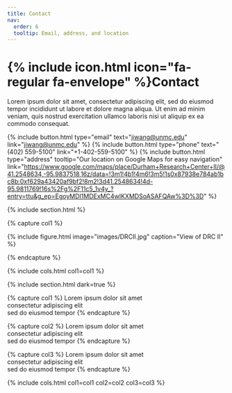 ```yaml
---
title: Contact
nav:
  order: 6
  tooltip: Email, address, and location
---
```


# {% include icon.html icon="fa-regular fa-envelope" %}Contact

Lorem ipsum dolor sit amet, consectetur adipiscing elit, sed do eiusmod tempor
incididunt ut labore et dolore magna aliqua. Ut enim ad minim veniam, quis
nostrud exercitation ullamco laboris nisi ut aliquip ex ea commodo consequat.

{%
  include button.html
  type="email"
  text="jiwang@unmc.edu"
  link="jiwang@unmc.edu"
%}
{%
  include button.html
  type="phone"
  text="(402) 559-5100"
  link="+1-402-559-5100"
%}
{%
  include button.html
  type="address"
  tooltip="Our location on Google Maps for easy navigation"
  link="https://www.google.com/maps/place/Durham+Research+Center+II/@41.2548634,-95.9837518,16z/data=!3m1!4b1!4m6!3m5!1s0x87938e784ab1bc8b:0xf629a43420af9bf2!8m2!3d41.2548634!4d-95.9811769!16s%2Fg%2F11c5_1v4y_?entry=ttu&g_ep=EgoyMDI1MDExMC4wIKXMDSoASAFQAw%3D%3D"
%}

{% include section.html %}

{% capture col1 %}

{%
  include figure.html
  image="images/DRCII.jpg"
  caption="View of DRC II"
%}

{% endcapture %}

{% include cols.html col1=col1 %}

{% include section.html dark=true %}

{% capture col1 %}
Lorem ipsum dolor sit amet  
consectetur adipiscing elit  
sed do eiusmod tempor
{% endcapture %}

{% capture col2 %}
Lorem ipsum dolor sit amet  
consectetur adipiscing elit  
sed do eiusmod tempor
{% endcapture %}

{% capture col3 %}
Lorem ipsum dolor sit amet  
consectetur adipiscing elit  
sed do eiusmod tempor
{% endcapture %}

{% include cols.html col1=col1 col2=col2 col3=col3 %}

